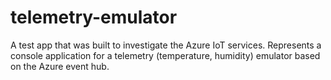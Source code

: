 # telemetry-emulator
A test app that was built to investigate the Azure IoT services.
Represents a console application for a telemetry (temperature, humidity) emulator based on the Azure event hub.
